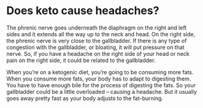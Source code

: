 # Does keto cause headaches?

The phrenic nerve goes underneath the diaphragm on the right and left sides and it extends all the way up to the neck and head. On the right side, the phrenic nerve is very close to the gallbladder. If there is any type of congestion with the gallbladder, or bloating, it will put pressure on that nerve. So, if you have a headache on the right side of your head or neck pain on the right side, it could be related to the gallbladder.

When you’re on a ketogenic diet, you’re going to be consuming more fats. When you consume more fats, your body has to adapt to digesting them. You have to have enough bile for the process of digesting the fats. So your gallbladder could be a little overloaded – causing a headache. But it usually goes away pretty fast as your body adjusts to the fat-burning.